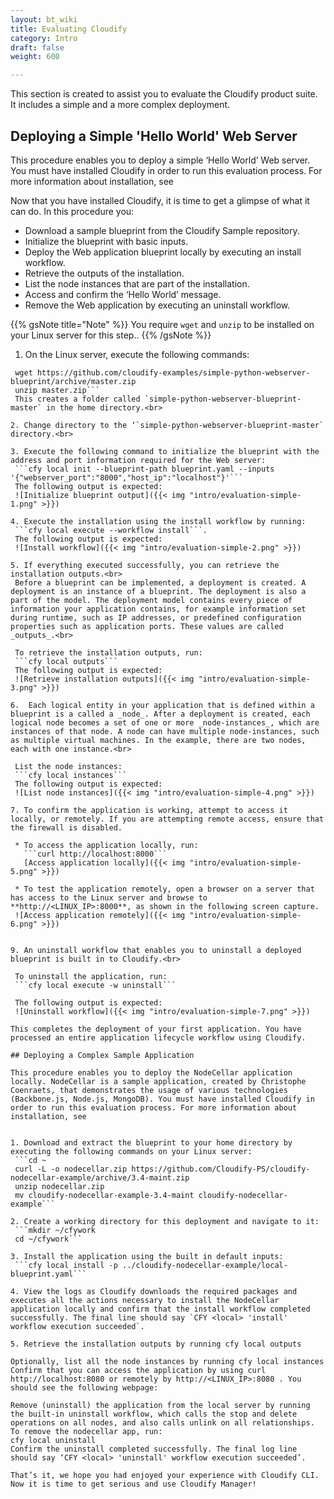 ```yaml
---
layout: bt_wiki
title: Evaluating Cloudify
category: Intro
draft: false
weight: 600

---
```

This section is created to assist you to evaluate the Cloudify product suite. It includes a simple and a more complex deployment.

## Deploying a Simple 'Hello World' Web Server

This procedure enables you to deploy a simple ‘Hello World’ Web server. You must have installed Cloudify in order to run this evaluation process. For more information about installation, see 

Now that you have installed Cloudify, it is time to get a glimpse of what it can do. In this procedure you:

* Download a sample blueprint from the Cloudify Sample repository.
* Initialize the blueprint with basic inputs.
* Deploy the Web application blueprint locally by executing an install workflow.
* Retrieve the outputs of the installation.
* List the node instances that are part of the installation.
* Access and confirm the ‘Hello World’ message.
* Remove the Web application by executing an uninstall workflow.

{{% gsNote title="Note" %}}
You require `wget` and `unzip` to be installed on your Linux server for this step..
{{% /gsNote %}}


1. On the Linux server, execute the following commands:   
  ```cd ~   
   wget https://github.com/cloudify-examples/simple-python-webserver-blueprint/archive/master.zip   
   unzip master.zip```   
   This creates a folder called `simple-python-webserver-blueprint-master` in the home directory.<br>

2. Change directory to the ‘`simple-python-webserver-blueprint-master` directory.<br>

3. Execute the following command to initialize the blueprint with the address and port information required for the Web server:   
   ```cfy local init --blueprint-path blueprint.yaml --inputs '{"webserver_port":"8000","host_ip":"localhost"}'```   
   The following output is expected:   
   ![Initialize blueprint output]({{< img "intro/evaluation-simple-1.png" >}})

4. Execute the installation using the install workflow by running:   
   ```cfy local execute --workflow install```.   
   The following output is expected:   
   ![Install workflow]({{< img "intro/evaluation-simple-2.png" >}})

5. If everything executed successfully, you can retrieve the installation outputs.<br>
   Before a blueprint can be implemented, a deployment is created. A deployment is an instance of a blueprint. The deployment is also a part of the model. The deployment model contains every piece of information your application contains, for example information set during runtime, such as IP addresses, or predefined configuration properties such as application ports. These values are called _outputs_.<br>

   To retrieve the installation outputs, run:   
   ```cfy local outputs```   
   The following output is expected:   
   ![Retrieve installation outputs]({{< img "intro/evaluation-simple-3.png" >}})

6.  Each logical entity in your application that is defined within a blueprint is a called a _node_. After a deployment is created, each logical node becomes a set of one or more _node-instances_, which are instances of that node. A node can have multiple node-instances, such as multiple virtual machines. In the example, there are two nodes, each with one instance.<br>
   
   List the node instances:   
   ```cfy local instances```   
   The following output is expected:   
   ![List node instances]({{< img "intro/evaluation-simple-4.png" >}})

7. To confirm the application is working, attempt to access it locally, or remotely. If you are attempting remote access, ensure that the firewall is disabled.   
   
   * To access the application locally, run:     
     ```curl http://localhost:8000```     
     [Access application locally]({{< img "intro/evaluation-simple-5.png" >}})   

   * To test the application remotely, open a browser on a server that has access to the Linux server and browse to **http://<LINUX_IP>:8000**, as shown in the following screen capture.     
   ![Access application remotely]({{< img "intro/evaluation-simple-6.png" >}})


9. An uninstall workflow that enables you to uninstall a deployed blueprint is built in to Cloudify.<br>

   To uninstall the application, run:   
   ```cfy local execute -w uninstall```   

   The following output is expected:   
   ![Uninstall workflow]({{< img "intro/evaluation-simple-7.png" >}})

This completes the deployment of your first application. You have processed an entire application lifecycle workflow using Cloudify.

## Deploying a Complex Sample Application

This procedure enables you to deploy the NodeCellar application locally. NodeCellar is a sample application, created by Christophe Coenraets, that demonstrates the usage of various technologies (Backbone.js, Node.js, MongoDB). You must have installed Cloudify in order to run this evaluation process. For more information about installation, see 


1. Download and extract the blueprint to your home directory by executing the following commands on your Linux server:   
   ```cd ~
   curl -L -o nodecellar.zip https://github.com/Cloudify-PS/cloudify-nodecellar-example/archive/3.4-maint.zip
   unzip nodecellar.zip
   mv cloudify-nodecellar-example-3.4-maint cloudify-nodecellar-example```

2. Create a working directory for this deployment and navigate to it:   
   ```mkdir ~/cfywork
   cd ~/cfywork```

3. Install the application using the built in default inputs:   
   ```cfy local install -p ../cloudify-nodecellar-example/local-blueprint.yaml```

4. View the logs as Cloudify downloads the required packages and executes all the actions necessary to install the NodeCellar application locally and confirm that the install workflow completed successfully. The final line should say `CFY <local> 'install' workflow execution succeeded`.

5. Retrieve the installation outputs by running cfy local outputs

Optionally, list all the node instances by running cfy local instances
Confirm that you can access the application by using curl http://localhost:8080 or remotely by http://<LINUX_IP>:8080 . You should see the following webpage:

Remove (uninstall) the application from the local server by running the built-in uninstall workflow, which calls the stop and delete operations on all nodes, and also calls unlink on all relationships. To remove the nodecellar app, run:
cfy local uninstall
Confirm the uninstall completed successfully. The final log line should say ‘CFY <local> 'uninstall' workflow execution succeeded’.

That’s it, we hope you had enjoyed your experience with Cloudify CLI. Now it is time to get serious and use Cloudify Manager!

